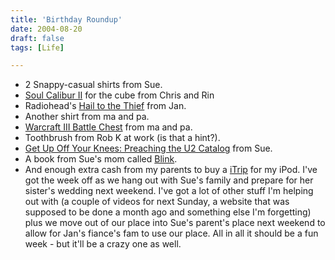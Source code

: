 ```yaml
---
title: 'Birthday Roundup'
date: 2004-08-20
draft: false
tags: [Life]

---
```


*   2 Snappy-casual shirts from Sue.
*   [Soul Calibur II](http://www.amazon.ca/exec/obidos/ASIN/B00008H2IS/farawsoclos0a-20) for the cube from Chris and Rin
*   Radiohead's [Hail to the Thief](http://www.amazon.ca/exec/obidos/ASIN/B00009NOF4/farawsoclos0a-20) from Jan.
*   Another shirt from ma and pa.
*   [Warcraft III Battle Chest](http://www.amazon.ca/exec/obidos/ASIN/B00009ECGK/farawsoclos0a-20) from ma and pa.
*   Toothbrush from Rob K at work (is that a hint?).
*   [Get Up Off Your Knees: Preaching the U2 Catalog](http://www.amazon.ca/exec/obidos/ASIN/1561012238/farawsoclos0a-20) from Sue.
*   A book from Sue's mom called [Blink](http://www.amazon.ca/exec/obidos/ASIN/084994371X/farawsoclos0a-20).
*   And enough extra cash from my parents to buy a [iTrip](http://www.griffintechnology.com/products/itrip/) for my iPod.
I've got the week off as we hang out with Sue's family and prepare for her sister's wedding next weekend. I've got a lot of other stuff I'm helping out with (a couple of videos for next Sunday, a website that was supposed to be done a month ago and something else I'm forgetting) plus we move out of our place into Sue's parent's place next weekend to allow for Jan's fiance's fam to use our place. All in all it should be a fun week - but it'll be a crazy one as well.